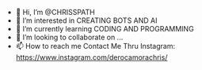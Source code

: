 - 👋 Hi, I’m @CHRISSPATH
- 👀 I’m interested in CREATING BOTS AND AI
- 🌱 I’m currently learning CODING AND PROGRAMMING
- 💞️ I’m looking to collaborate on ...
- 📫 How to reach me Contact Me Thru Instagram: https://www.instagram.com/derocamorachris/

<!---
CHRISSPATH/CHRISSPATH is a ✨ special ✨ repository because its `README.md` (this file) appears on your GitHub profile.
You can click the Preview link to take a look at your changes.
--->
